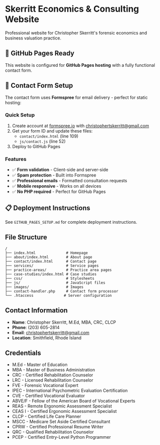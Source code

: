 # Skerritt Economics & Consulting Website

Professional website for Christopher Skerritt's forensic economics and business valuation practice.

## 🚀 GitHub Pages Ready

This website is configured for **GitHub Pages hosting** with a fully functional contact form.

## 📧 Contact Form Setup

The contact form uses **Formspree** for email delivery - perfect for static hosting:

### Quick Setup
1. Create account at [formspree.io](https://formspree.io) with christophertskerritt@gmail.com
2. Get your form ID and update these files:
   - `contact/index.html` (line 109)
   - `js/contact.js` (line 52)
3. Deploy to GitHub Pages

### Features
- ✅ **Form validation** - Client-side and server-side
- ✅ **Spam protection** - Built into Formspree
- ✅ **Professional emails** - Formatted consultation requests
- ✅ **Mobile responsive** - Works on all devices
- ✅ **No PHP required** - Perfect for GitHub Pages

## 📋 Deployment Instructions

See `GITHUB_PAGES_SETUP.md` for complete deployment instructions.

## File Structure
```
/
├── index.html              # Homepage
├── about/index.html        # About page
├── contact/index.html      # Contact page
├── services/               # Service pages
├── practice-areas/         # Practice area pages
├── case-studies/index.html # Case studies
├── css/                    # Stylesheets
├── js/                     # JavaScript files
├── images/                 # Images
├── contact-handler.php     # Contact form processor
└── .htaccess              # Server configuration
```

## Contact Information
- **Name**: Christopher Skerritt, M.Ed, MBA, CRC, CLCP
- **Phone**: (203) 605-2814
- **Email**: christophertskerritt@gmail.com
- **Location**: Smithfield, Rhode Island

## Credentials
- M.Ed - Master of Education
- MBA - Master of Business Administration  
- CRC - Certified Rehabilitation Counselor
- LRC - Licensed Rehabilitation Counselor
- FVE - Forensic Vocational Expert
- IPEC - International Psychometric Evaluation Certification
- CVE - Certified Vocational Evaluator
- ABVE/F - Fellow of the American Board of Vocational Experts
- REAS - Remote Ergonomic Assessment Specialist
- CEAS I - Certified Ergonomic Assessment Specialist
- CLCP - Certified Life Care Planner
- MSCC - Medicare Set Aside Certified Consultant
- CPRW - Certified Professional Resume Writer
- QRC - Qualified Rehabilitation Counselor
- PCEP - Certified Entry-Level Python Programmer